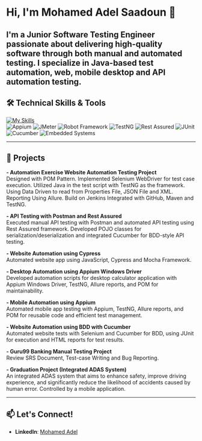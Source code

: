 # Hi, I'm Mohamed Adel Saadoun 👋

I'm a **Junior Software Testing Engineer** passionate about delivering high-quality software through both manual and automated testing. I specialize in Java-based test automation, web, mobile desktop and API automation testing.
---

## 🛠️ Technical Skills & Tools  
[![My Skills](https://skillicons.dev/icons?i=java,js,selenium,postman,jenkins,git,github,linux,mysql,c,cpp,eclipse,clion,arduino,cypress,maven)](https://skillicons.dev)  
![Appium](https://img.shields.io/badge/Appium-41BDF5?style=for-the-badge&logo=appium&logoColor=white) ![JMeter](https://img.shields.io/badge/JMeter-D22128?style=for-the-badge&logo=apache-jmeter&logoColor=white) ![Robot Framework](https://img.shields.io/badge/Robot%20Framework-000000?style=for-the-badge&logo=robot-framework&logoColor=white) ![TestNG](https://img.shields.io/badge/TestNG-FF7300?style=for-the-badge&logo=testng&logoColor=white) ![Rest Assured](https://img.shields.io/badge/Rest%20Assured-0072C6?style=for-the-badge&logo=rest-assured&logoColor=white) ![JUnit](https://img.shields.io/badge/JUnit-25A162?style=for-the-badge&logo=junit5&logoColor=white) ![Cucumber](https://img.shields.io/badge/Cucumber-23D96C?style=for-the-badge&logo=cucumber&logoColor=white) ![Embedded Systems](https://img.shields.io/badge/Embedded%20Systems-00599C?style=for-the-badge&logo=embedded-systems&logoColor=white)


---

## 🚀 Projects

**- Automation Exercise Website Automation Testing Project**<br>
Designed with POM Pattern.
Implemented Selenium WebDriver for test case execution.
Utilized Java in the test script with TestNG as the framework.
Using Data Driven to read from Properties File, JSON File and XML.
Reporting Using Allure.
Build on Jenkins Integrated with GitHub, Maven and TestNG.

**- API Testing with Postman and Rest Assured**<br>
Executed manual API testing with Postman and automated API testing using Rest Assured framework. Developed POJO classes for serialization/deserialization and integrated Cucumber for BDD-style API testing.

**- Website Automation using Cypress**<br>
Automated website app using JavaScript, Cypress and Mocha Framework.

**- Desktop Automation using Appium Windows Driver**<br>
Developed automation scripts for desktop calculator application with Appium Windows Driver, TestNG, Allure reports, and POM for maintainability.

**- Mobile Automation using Appium**<br>
Automated mobile app testing with Appium, TestNG, Allure reports, and POM for reusable code and efficient test management.

**- Website Automation using BDD with Cucumber**<br>
Automated website tests with Selenium and Cucumber for BDD, using JUnit for execution and HTML reports for test results.

**- Guru99 Banking Manual Testing Project**<br>
Review SRS Document, Test-case Writing and Bug Reporting.

**- Graduation Project (Integrated ADAS System)**<br>
An integrated ADAS system that aims to enhance safety, improve driving experience, and significantly reduce the likelihood of accidents caused by human error. Controlled by a mobile application.

---

## 📫 Let's Connect!

- **LinkedIn**: [Mohamed Adel](https://www.linkedin.com/in/mohamedadel232)
